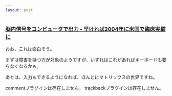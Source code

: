 ```yaml
---
layout: post
---
```

<h3><a href="http://pcweb.mycom.co.jp/news/2003/11/11/14.html">脳内信号をコンピュータで出力 - 早ければ2004年に米国で臨床実験に</a></h3>
<p>おお、これは面白そう。</p>
<p>まずは障害を持つ方が対象のようですが、いずれはこれがあればキーボードも要らなくなるかも。</p>
<p>あとは、入力もできるようになれば、ほんとにマトリックスの世界ですね。</p>
<p><span class="error">commentプラグインは存在しません。</span> <span class="error">trackbackプラグインは存在しません。</span> </p>
